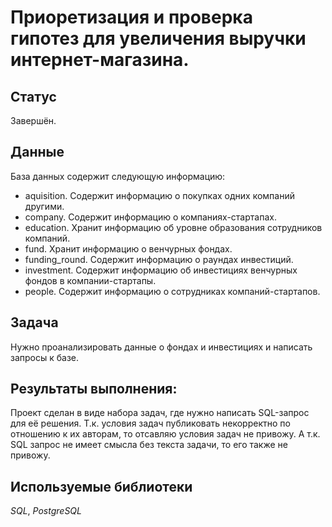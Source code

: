 # Приоретизация и проверка гипотез для увеличения выручки интернет-магазина. 

## Статус 
Завершён.

## Данные

База данных содержит следующую информацию:
- aquisition. 	Содержит информацию о покупках одних компаний другими.
- company.		Содержит информацию о компаниях-стартапах.
- education.	Хранит информацию об уровне образования сотрудников компаний.
- fund.			Хранит информацию о венчурных фондах.
- funding_round. Содержит информацию о раундах инвестиций.
- investment.	Содержит информацию об инвестициях венчурных фондов в компании-стартапы.
- people.		Содержит информацию о сотрудниках компаний-стартапов.


## Задача

Нужно проанализировать данные о фондах и инвестициях и написать запросы к базе.

## Результаты выполнения:
Проект сделан в виде набора задач, где нужно написать SQL-запрос для её решения. Т.к. условия задач публиковать некорректно по отношению к их авторам, то отсавляю условия задач не привожу. А т.к. SQL запрос не имеет смысла без текста задачи, то его также не привожу.

## Используемые библиотеки
*SQL*, *PostgreSQL*

